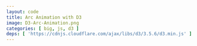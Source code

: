 ```yaml
---
layout: code
title: Arc Animation with D3
image: D3-Arc-Animation.png
categories: [ big, js, d3 ]
deps: [ 'https://cdnjs.cloudflare.com/ajax/libs/d3/3.5.6/d3.min.js' ]
---
```

<div id="render"></div>

<script>
    window.addEventListener('load', function(){
        var h = 600, w;
        var svg = d3.select( '#render' )
            .append( 'svg' );

        function getWidth(){
            w = window.innerWidth > 1200 ? 1200 : window.innerWidth;
            svg.attr( { width: w, height: h } );
            d3.select( '#border' ).attr( 'width', w );
        }
        getWidth();
        window.addEventListener( 'resize', getWidth );
    
        var arc = d3.svg.arc();
        
        function arcTween( transition ) {
            transition.attrTween( 'd', function( d ) {
                var start = Math.random() * 3 * Math.PI;

                var interpolateStart = d3.interpolate( d.startAngle, start );
                var interpolateEnd = d3.interpolate( d.endAngle, start + Math.random() * Math.PI * 2 );
                return function( t ) {
                    d.startAngle = interpolateStart( t );
                    d.endAngle = interpolateEnd( t );
                    return arc( d );
                };
            });
        }

        var paths, nb, n;
        function init(){
            n = 1 + ~~( Math.random() * 10 );
            nb = 5 + ~~( Math.random() * 50 );
            paths = svg.selectAll( 'path' )
                .remove()
                .data( d3.range( nb ).map( function(){
                    var inRad = 50 + Math.random() * 500;

                    return {
                        startAngle: 0,
                        endAngle: 0,
                        innerRadius: inRad,
                        outerRadius: inRad + Math.random() * 60
                    };
                } ) )
                .enter()
                .append( 'path' )
                .attr( 'd', arc )
                .attr( 'fill', 'rgba( 251, 53, 80, 0.8 )' )
                .attr( 'transform', 'translate(' + ( w / 2 ) + ',' + ( h / 2 ) + ')' );

            anim();
        }

        function anim(){
            var count = 0;
            paths
                .transition()
                .duration( 1000 )
                .call( arcTween )
                .transition()
                .duration( 300 )
                .each( 'end', function( d ){
                    count ++;
                    if( count === nb ){
                        n --;
                        if( n === 0){
                            terminate();
                        }
                        else{
                            anim();
                        }
                    }
                } );
        }

        init();

        function arcTerminate( transition ) {
            transition.attrTween( 'd', function( d ) {
                var interpolateStart = d3.interpolate( d.startAngle, Math.PI * 2 );
                var interpolateEnd = d3.interpolate( d.endAngle, Math.PI * 2 );
                return function( t ) {
                    d.startAngle = interpolateStart( t );
                    d.endAngle = interpolateEnd( t );
                    return arc( d );
                };
            });
        }

        function terminate(){
            var count = 0;
            paths
                .transition()
                .duration( 1000 )
                .call( arcTerminate )
                .remove()
                .each( 'end', function( d ){
                    count ++;
                    if( count === nb ) init();
                } );
        }

        svg.node().addEventListener('click', terminate );
    } );
</script>